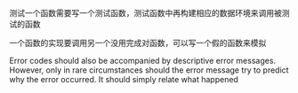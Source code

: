 测试一个函数需要写一个测试函数，测试函数中再构建相应的数据环境来调用被测试的函数


一个函数的实现要调用另一个没用完成对函数，可以写一个假的函数来模拟


Error codes should also be accompanied by descriptive error messages. However, only in rare circumstances should the error message try to predict why the error occurred. It should simply relate what happened
